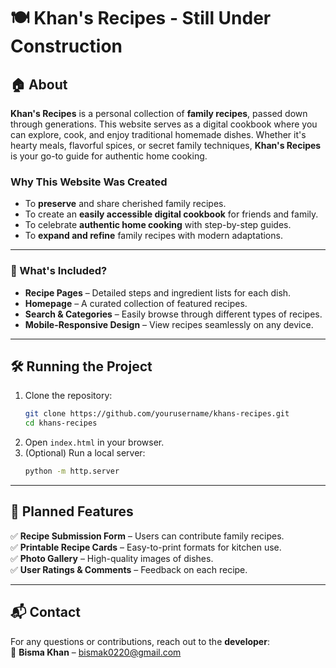 # 🍽️ Khan's Recipes  - Still Under Construction

## 🏠 About  

**Khan's Recipes** is a personal collection of **family recipes**, passed down through generations. This website serves as a digital cookbook where you can explore, cook, and enjoy traditional homemade dishes. Whether it's hearty meals, flavorful spices, or secret family techniques, **Khan's Recipes** is your go-to guide for authentic home cooking.  

### Why This Website Was Created  
- To **preserve** and share cherished family recipes.  
- To create an **easily accessible digital cookbook** for friends and family.  
- To celebrate **authentic home cooking** with step-by-step guides.  
- To **expand and refine** family recipes with modern adaptations.  

---

### 📁 What's Included?  
- **Recipe Pages** – Detailed steps and ingredient lists for each dish.  
- **Homepage** – A curated collection of featured recipes.  
- **Search & Categories** – Easily browse through different types of recipes.  
- **Mobile-Responsive Design** – View recipes seamlessly on any device.  

---

## 🛠️ Running the Project  

1. Clone the repository:  
   ```sh
   git clone https://github.com/yourusername/khans-recipes.git
   cd khans-recipes
   ```  
2. Open `index.html` in your browser.  
3. (Optional) Run a local server:  
   ```sh
   python -m http.server
   ```  

---

## 🚀 Planned Features  
✅ **Recipe Submission Form** – Users can contribute family recipes.  
✅ **Printable Recipe Cards** – Easy-to-print formats for kitchen use.  
✅ **Photo Gallery** – High-quality images of dishes.  
✅ **User Ratings & Comments** – Feedback on each recipe.  

---

## 📬 Contact  

For any questions or contributions, reach out to the **developer**:  
📧 **Bisma Khan** – [bismak0220@gmail.com](mailto:bismak0220@gmail.com)  


